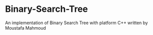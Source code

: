 # Binary-Search-Tree
An implementation of Binary Search Tree with platform  C++
written by Moustafa Mahmoud

